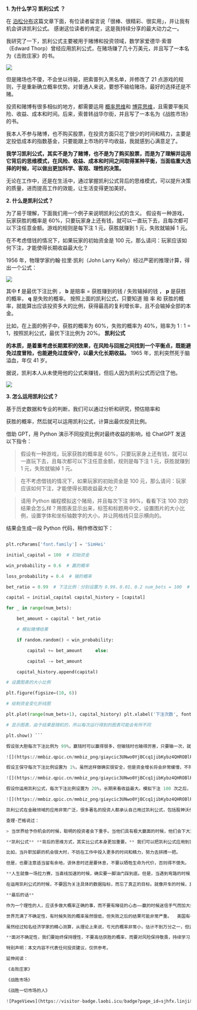 **1. 为什么学习** **凯利公式** **？**

 

在 [泊松分布](https://mp.weixin.qq.com/s?__biz=MzA4ODE2OTIxMw==&mid=2653481775&idx=1&sn=33b68b6fda59248f0f65384c26a417f4&scene=21#wechat_redirect)这篇文章下面，有位读者留言说「很棒、很精彩、很实用」，并让我有机会讲讲凯利公式。  感谢这位读者的肯定，这是我持续分享的最大动力之一。

我研究了一下，凯利公式主要被用于赌博和投资领域，数学家爱德华·索普（Edward Thorp）曾经应用凯利公式，在赌场赚了几十万美元，并且写了一本名为《击败庄家》的书。

![](https://mmbiz.qpic.cn/mmbiz_png/giaycic3UNwo0YjBCcq1jibKybz4QHROBlP0gp2hLz197LKlscDQtoavYxYIDHInf5HRRQvHPK5y7iab5LMOM5ibfwQ/640?wx_fmt=png) 

但是赌场也不傻，不会坐以待毙，把索普列入黑名单，并修改了 21 点游戏的规则，于是重新确立概率优势。对普通人来说，要想不输给赌场，最好的选择还是不赌。

投资和赌博有很多相似的地方，都需要运用 [概率思维](https://mp.weixin.qq.com/s?__biz=MzA4ODE2OTIxMw==&mid=2653481757&idx=1&sn=7cb6463421d3dbfbffd54eeff6e7d3f0&scene=21#wechat_redirect)和 [博弈思维](https://mp.weixin.qq.com/s?__biz=MzA4ODE2OTIxMw==&mid=2653481782&idx=1&sn=4ed75fcc18c42eb0a22b8582452559f1&scene=21#wechat_redirect)，且需要平衡风险、收益、成本和时间。后来，索普转战华尔街，并且写了一本名为《战胜市场》的书。

我本人不参与赌博，也不购买股票，在投资方面只花了很少的时间和精力，主要是定投低成本的指数基金，只要能跟上市场的平均收益，我就感到心满意足了。

**我学习凯利公式，其实不是为了赌博，也不是为了购买股票，而是为了理解并运用它背后的思维模式，在风险、收益、成本和时间之间取得某种平衡，当面临重大选择的时候，可以做出更加科学、客观、理性的决策。**

无论在工作中，还是在生活中，通过掌握凯利公式背后的思维模式，可以提升决策的质量，进而提高工作的效能，让生活变得更加美好。  

**2. 什么是凯利公式？**

 

为了易于理解，下面我们用一个例子来说明凯利公式的含义。  假设有一种游戏，玩家获胜的概率是 60%，只要玩家身上还有钱，就可以一直玩下去，且每次都可以下注任意金额。游戏的规则是每下注 1 元，获胜就赚到 1 元，失败就输掉 1 元。

在不考虑借钱的情况下，如果玩家的初始资金是 100 元，那么请问：玩家应该如何下注，才能使得长期收益最大化？  

1956 年，物理学家约翰·拉里·凯利（John Larry Kelly）经过严密的推理计算，得出一个公式：

![](https://mmbiz.qpic.cn/mmbiz_png/giaycic3UNwo0YjBCcq1jibKybz4QHROBlPIrU76lrTeO6Tor5mFIegtlIn62ZG4Oo0mRqUO2SLZM0HibKW62XHDgA/640?wx_fmt=png) 

其中 **f** 是最优下注比例  ，  **b** 是赔率 = 获胜赚到的钱 / 失败输掉的钱  ， **p** 是获胜的概率， **q** 是失败的概率。  按照上面的凯利公式，只要知道  赔  率  和  获胜的概率，就能算出应该投资多大的比例，获得最高的复利增长率，且不会输掉全部的本金。

比如，在上面的例子中，获胜的概率为 60%，失败的概率为 40%，赔率为 1 : 1 = 1，按照凯利公式，最优下注比例为 20%。  **凯利公式**

**的本质，是着重考虑长期累积的效果，在风险与回报之间找到一个平衡点，既能避免过度冒险，也能避免过度保守，以最大化长期收益。** 1965 年，凯利突然死于脑溢血，年仅 41 岁。  

据说，凯利本人从未使用他的公式来赚钱，但后人因为凯利公式而记住了他。

![](https://mmbiz.qpic.cn/mmbiz_png/giaycic3UNwo0YjBCcq1jibKybz4QHROBlP5lRSTomiakz4FTGcMjyx9ibiaTfYXEAiaQVKs7PVBiczicRWDb2Ork9UpYng/640?wx_fmt=png) 

**3. 怎么运用凯利公式？**

 

基于历史数据和专业的判断，我们可以通过分析和研究，预估赔率和

获胜的概率，然后就可以运用凯利公式，计算出最优投资比例。  

借助 GPT，用 Python 演示不同投资比例对最终收益的影响，给 ChatGPT 发送以下指令：

> 假设有一种游戏，玩家获胜的概率是 60%，只要玩家身上还有钱，就可以一直玩下去，且每次都可以下注任意金额，规则是每下注 1 元，获胜就赚到 1 元，失败就输掉 1 元。 

>  

>  在不考虑借钱的情况下，如果玩家的初始资金是 100 元，那么请问：玩家应该如何下注，才能使得长期收益最大化？  

> 

>  请用 Python 编程模拟这个赌局，并且每次下注 99%，看看下注 100 次的结果会怎么样？用图表显示出来，标签和标题用中文，设置图片的大小比例，设置字体和坐标轴数字的大小，并让网格线只显示横向的。

结果会生成一段 Python 代码，稍作修改如下：

```python import random import matplotlib.pyplot as plt 

plt.rcParams['font.family'] = 'SimHei'

initial_capital = 100  # 初始资金

win_probability = 0.6  # 赢的概率

loss_probability = 0.4  # 输的概率

bet_ratio = 0.99  # 下注比例：分别设置为 0.99、0.01、0.2 num_bets = 100  # 下注次数

capital = initial_capital capital_history = [capital]

for _ in range(num_bets):

    bet_amount = capital * bet_ratio 

    # 模拟赌博结果

    if random.random() < win_probability:

        capital += bet_amount     else:

        capital -= bet_amount 

    capital_history.append(capital) 

# 设置图表的大小比例

plt.figure(figsize=(10, 6))     

# 绘制资金变化折线图

plt.plot(range(num_bets+1), capital_history) plt.xlabel('下注次数', fontsize=16) plt.ylabel('资金金额', fontsize=16) plt.title('资金金额随着下注次数的变化', fontsize=20) plt.tick_params(axis='both', which='major', labelsize=15) plt.grid(axis='y') # 只显示纵轴上的网格线

# 显示图表，由于结果是随机的，所以每次运行得到的图表可能会有所不同

plt.show() ```

假设张大胆每次下注比例为 99%，赢钱时可以赢得很多，但输钱时也输得厉害，只要输一次，就会让本金很快接近于 0，几乎是面临「灭顶之灾」，而且后面不大可能翻身。

![](https://mmbiz.qpic.cn/mmbiz_png/giaycic3UNwo0YjBCcq1jibKybz4QHROBlPiaoEEQJAZvx1yu684ed7M73ZR7OPXsbMoIboxvhwIa86CzIE2DNzBdg/640?wx_fmt=png) 

假设王保守每次下注比例设置为 1%，虽然这样做确实很安全，但是资金增长将会非常缓慢，不符合长期收益最大化的原则。

![](https://mmbiz.qpic.cn/mmbiz_png/giaycic3UNwo0YjBCcq1jibKybz4QHROBlPM9d9lqr0s3tr76TgGHS9coAmVfibOFMKt8Fa1WUc1WTvk4icP7CkuicSQ/640?wx_fmt=png) 

假设你运用凯利公式，每次下注比例设置为 20%，长期来看收益最大。模拟下注 100 次之后，资金可能超过 12000 元，是初始资金的 120 多倍。

![](https://mmbiz.qpic.cn/mmbiz_png/giaycic3UNwo0YjBCcq1jibKybz4QHROBlPf26ibgzcIJqWkPfsBLjHicsr22a3AnpbuC5rKtuXiamVrJaNuo49ajtxQ/640?wx_fmt=png) 

凯利公式在金融领域的应用非常广泛，很多著名的投资人都承认自己用过凯利公式，包括股神沃伦·巴菲特、股神搭档查理·芒格、债券之王比尔·格罗斯等。

查理·芒格说过：

> 当世界给予你机会的时候，聪明的投资者会下重手。当他们具有极大赢面的时候，他们会下大注。其余的时间里，他们做的仅仅是等待，就这样简单。

**凯利公式** **背后的思维方式，其实比公式本身更加重要。** 我们可以把凯利公式应用到实际工作中，做出大概率正确的决策，以提升决策的有效性。

比如，当升职加薪的机会很大时，不妨在工作中投入更多的时间和精力，努力去拼搏一把。

但是，也要注意适当留有余地，该休息时还是要休息，不要以牺牲生命为代价，否则得不偿失。  

**人生就像一场拉力赛，当直线加速的时候，确实要一脚油门踩到底。但是，当遇到弯路的时候，也要懂得及时踩刹车，以确保人身安全。**

在运用凯利公式的时候，不要因为关注具体的数据指标，而忘了真正的目标。就像开车的时候，真正的目标是在远方，而不是在仪表盘的数字上。  

**最后的话**

作为一个理性的人，应该多做大概率正确的事，而不要有赌徒的心态——赢的时候迷信手气而加大投入，输的时候则期望下一把翻本。

世界充满了不确定性，有时候失败的概率虽然很低，但失败之后的结果可能非常严重。  美国有一家公司，曾经是华尔街的超级梦之队，刚开始每年的收益率高达 30% 以上，但它的高收益是建立在高杠杆、高风险的基础之上，一旦市场下跌 3%，本金就会全部亏光。

虽然经过知名经济学家的精心测算，从理论上来说，亏光的概率非常小，估计不到万分之一，但这种小概率事件恰恰就发生了。1998 年，这家公司在不到 4 个月的时间内，就亏掉了 46 亿美元，随后倒闭。

**面对不确定性，我们要始终保持理性，不要高估获胜的概率，而要对风险保持敬畏，持续学习，并应用所学的知识，去解决一些重要的问题，这是获得成功的关键。**

特别声明：本文内容不代表任何投资建议，仅供参考。 

延伸阅读：  

《击败庄家》  

《战胜市场》  

《战胜一切市场的人》

![PageViews](https://visitor-badge.laobi.icu/badge?page_id=sjhfx.linji&left_text=PageViews&right_color=%2300589F)